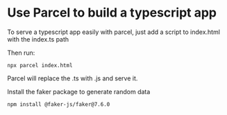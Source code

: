 # Use Parcel to build a typescript app

To serve a typescript app easily with parcel, just add a script to index.html with the index.ts path

Then run:

`npx parcel index.html`

Parcel will replace the .ts with .js and serve it.

Install the faker package to generate random data

`npm install @faker-js/faker@7.6.0`
